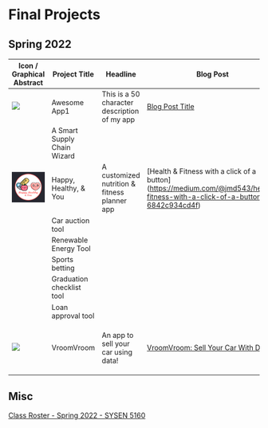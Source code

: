 # Final Projects

## Spring 2022

| Icon / Graphical Abstract                                                    | **Project Title**                      | **Headline**                                 | **Blog Post**                             | **Streamlit App / Source**                                     | **Contributors** [Mail\|LinkedIn]                                                                 |
| ---------------------------------------------------------------------------- | -------------------------------------- | -------------------------------------------- | ----------------------------------------- | -------------------------------------------------------------- | ------------------------------------------------------------------------------------------------- |
| ![](https://i.pinimg.com/736x/a8/df/d6/a8dfd627331a4f6c65de50211c3602a8.jpg) | Awesome App1                           | This is a 50 character description of my app | [Blog Post Title](https://www.medium.com) | [App](https://www.medium.com) / [Repo](https://www.github.com) | Patrick Kastner [[M](mailto:pk373@cornell.edu)\|[L](https://www.linkedin.com/in/patrickkastner/)] |
|                                                                              | A Smart Supply Chain Wizard            |                                              |                                           |                                                                |                                                                                                   |
| ![](https://github.com/jmd543/Final_Project/blob/main/icon.PNG) | Happy, Healthy, & You | A customized nutrition & fitness planner app | [Health & Fitness with a click of a button] (https://medium.com/@jmd543/health-fitness-with-a-click-of-a-button-6842c934cd4f) | [App](https://share.streamlit.io/jmd543/final_project/main/) / [Repo](https://github.com/jmd543/Final_Project) | Jamie Donahue [[M](mailto:jmd543@cornell.edu)\|[L](https://www.linkedin.com/in/jamie-donahue-05262410b/)] | 
|                                                                              | Car auction tool                       |                                              |                                           |                                                                |                                                                                                   |
|                                                                              | Renewable Energy Tool                  |                                              |                                           |                                                                |                                                                                                   |
|                                                                              | Sports betting                         |                                              |                                           |                                                                |                                                                                                   |
|                                                                              | Graduation checklist tool              |                                              |                                           |                                                                |                                                                                                   |
|                                                                              | Loan approval tool                     |                                              |                                           |                                                                |                                                                                                   |
| ![](https://i.ibb.co/6gQm7wS/Screen-Shot-2022-05-08-at-10-48-19-AM.png) | VroomVroom | An app to sell your car using data! | [VroomVroom: Sell Your Car With Data](https://medium.com/@spg67/vroomvroom-sell-your-car-with-data-97925964ebb6) | [VroomVroom App](https://share.streamlit.io/sushantgadgil/VroomVroom/main/) / [VroomVroom Repo](https://github.com/sushantgadgil/VroomVroom) | Sushant Gadgil [[M](mailto:spg67@cornell.edu)\|[L](https://www.linkedin.com/in/sushantgadgil/)] <br /> Isabel Richter [[M](mailto:ijr25@cornell.edu)\|[L](https://www.linkedin.com/in/isabel-richter-973a27126/)] <br /> Mariya Tasnim [[M](mailto:mt667@cornell.edu)\|[L](https://www.linkedin.com/in/mariya-tasnim-262115189/)] |

## Misc

[Class Roster - Spring 2022 - SYSEN 5160](https://classes.cornell.edu/browse/roster/SP22/class/SYSEN/5160)
